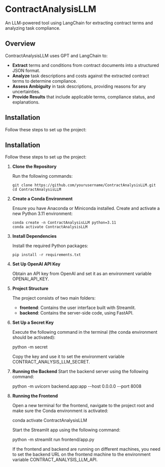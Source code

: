 # ContractAnalysisLLM
An LLM-powered tool using LangChain for extracting contract terms and analyzing task compliance.

## Overview

ContractAnalysisLLM uses GPT and LangChain to:

- **Extract** terms and conditions from contract documents into a structured JSON format.
- **Analyze** task descriptions and costs against the extracted contract terms to determine compliance.
- **Assess Ambiguity** in task descriptions, providing reasons for any uncertainties.
- **Provide Results** that include applicable terms, compliance status, and explanations.

## Installation

Follow these steps to set up the project:

## Installation

Follow these steps to set up the project:

1. **Clone the Repository**

   Run the following commands:

       git clone https://github.com/yourusername/ContractAnalysisLLM.git
       cd ContractAnalysisLLM

2. **Create a Conda Environment**

   Ensure you have Anaconda or Miniconda installed. Create and activate a new Python 3.11 environment:

       conda create -n ContractAnalysisLLM python=3.11
       conda activate ContractAnalysisLLM

3. **Install Dependencies**

   Install the required Python packages:

       pip install -r requirements.txt

4. **Set Up OpenAI API Key**

   Obtain an API key from OpenAI and set it as an environment variable OPENAI_API_KEY.

5. **Project Structure**

   The project consists of two main folders:
   - **frontend**: Contains the user interface built with Streamlit.
   - **backend**: Contains the server-side code, using FastAPI.

6. **Set Up a Secret Key**
   
   Execute the following command in the terminal (the conda environment should be activated):

	python -m secret

   Copy the key and use it to set the environment variable CONTRACT_ANALYSIS_LLM_SECRET.

7. **Running the Backend**
   Start the backend server using the following command:

      python -m uvicorn backend.app:app --host 0.0.0.0 --port 8008

8. **Running the Frontend**

   Open a new terminal for the frontend, navigate to the project root and make sure the Conda environment is activated:

	conda activate ContractAnalysisLLM
	
   Start the Streamlit app using the following command:

      python -m streamlit run frontend/app.py
   
   If the frontend and backend are running on different machines, you need to set the backend URL on the frontend machine to the environment variable CONTRACT_ANALYSIS_LLM_API.
